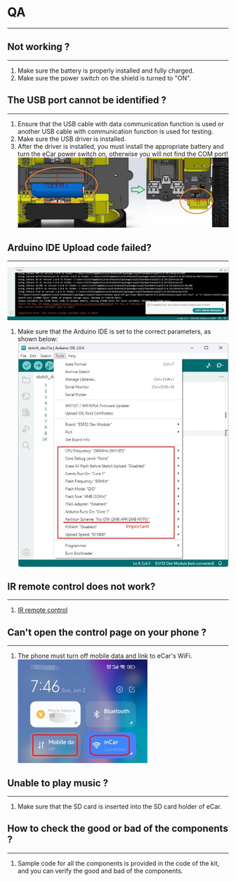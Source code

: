 # QA    
----------

## Not working ?   
---------------- 
1. Make sure the battery is properly installed and fully charged.    
2. Make sure the power switch on the shield is turned to "ON".  

## The USB port cannot be identified ?    
--------------------------------------
1. Ensure that the USB cable with data communication function is used or another USB cable with communication function is used for testing.    
2. Make sure the USB driver is installed.       
3. After the driver is installed, you must install the appropriate battery and turn the eCar power switch on, otherwise you will not find the COM port!               
![img](../_static/qa/img/2img.jpg)                  

## Arduino IDE Upload code failed?            
----------------------------------       
![img](../_static/qa/img/3img.jpg)           
1. Make sure that the Arduino IDE is set to the correct parameters, as shown below:          
![img](../_static/qa/img/4img.jpg)          

## IR remote control does not work?
----------------------------------------------------------------    
1. <a href="https://docs.mosiwi.com/en/latest/outsourcing/nec_ir_remote_control/nec_ir_remote_control.html#notes" target="_blank">IR remote control</a>    

## Can't open the control page on your phone ?  
-------------------------
1. The phone must turn off mobile data and link to eCar's WiFi.   
![img](../_static/qa/img/1img.jpg)

## Unable to play music ?  
-------------------------
1. Make sure that the SD card is inserted into the SD card holder of eCar.     

## How to check the good or bad of the components ?      
---------------------------------------------------  
1. Sample code for all the components is provided in the code of the kit, and you can verify the good and bad of the components.     


